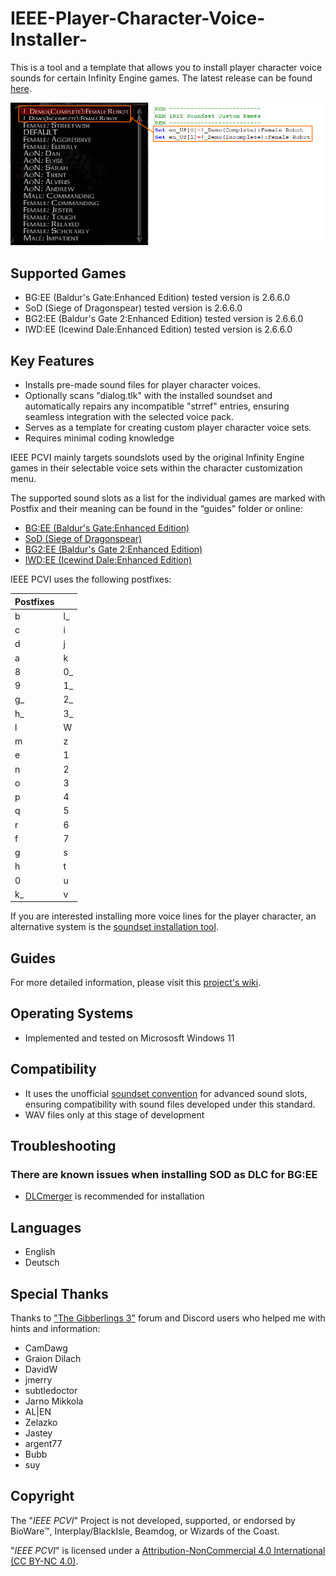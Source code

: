 # IEEE-Player-Character-Voice-Installer-
This is a tool and a template that allows you to install player character voice sounds for certain Infinity Engine games. The latest release can be found [here](https://github.com/Incrementis/IEEE-Player-Character-Voice-Installer-/releases).

![Figure11](https://github.com/Incrementis/Infinity-Engine-Modding-Wiki-Content-/blob/main/IEEE%20PCVI/Images/Figure11.png)

## Supported Games
* BG:EE (Baldur's Gate:Enhanced Edition) tested version is 2.6.6.0
* SoD (Siege of Dragonspear) tested version is 2.6.6.0
* BG2:EE (Baldur's Gate 2:Enhanced Edition) tested version is 2.6.6.0
* IWD:EE (Icewind Dale:Enhanced Edition) tested version is 2.6.6.0

## Key Features
* Installs pre-made sound files for player character voices.
* Optionally scans "dialog.tlk" with the installed soundset and automatically repairs any incompatible "strref" entries, ensuring seamless integration with the selected voice pack.
* Serves as a template for creating custom player character voice sets.
* Requires minimal coding knowledge

IEEE PCVI mainly targets soundslots used by the original Infinity Engine games in their selectable
voice sets within the character customization menu.

The supported sound slots as a list for the individual games are marked with Postfix and their
meaning can be found in the “guides” folder or online:
* [BG:EE (Baldur's Gate:Enhanced Edition)](https://github.com/Incrementis/Infinity-Engine-Modding-Wiki-Content-/blob/main/IEEE%20ASfPC/Tables/BGEE/charsnd2DA_SLOTS.pdf)
* [SoD (Siege of Dragonspear)](https://github.com/Incrementis/Infinity-Engine-Modding-Wiki-Content-/blob/main/IEEE%20ASfPC/Tables/SoD/charsnd2DA_SLOTS.pdf)
* [BG2:EE (Baldur's Gate 2:Enhanced Edition)](https://github.com/Incrementis/Infinity-Engine-Modding-Wiki-Content-/blob/main/IEEE%20ASfPC/Tables/BGEE2/charsnd2DA_SLOTS.pdf)
* [IWD:EE (Icewind Dale:Enhanced Edition)](https://github.com/Incrementis/Infinity-Engine-Modding-Wiki-Content-/blob/main/IEEE%20ASfPC/Tables/IWDEE/charsnd2DA_SLOTS.pdf)

IEEE PCVI uses the following postfixes:

| Postfixes  ||
| ---------- |-|
|b           | l_
|c           | i
|d           | j
|a           | k
|8           | 0_
|9           | 1_
|g_          | 2_
|h_          | 3_
|l           | W
|m           | z
|e           | 1
|n           | 2
|o           | 3
|p           | 4
|q           | 5
|r           | 6
|f           | 7
|g           | s
|h           | t
|0           | u
|k_          | v

If you are interested installing more voice lines for the player character, an alternative system is the
[soundset installation tool](https://github.com/Gibberlings3/EE_soundset_tool).

## Guides
For more detailed information, please visit this [project's wiki](https://github.com/Incrementis/IEEE-Player-Character-Voice-Installer-/wiki).

## Operating Systems
* Implemented and tested on Micrososft Windows 11

## Compatibility
* It uses the unofficial [soundset convention](https://www.gibberlings3.net/forums/topic/34560-adding-soundsets-to-the-ees-using-the-ee-soundset-tool/) for advanced sound slots, ensuring compatibility with sound files developed under this standard.
* WAV files only at this stage of development

## Troubleshooting
### There are known issues when installing SOD as DLC for BG:EE
* [DLCmerger](https://github.com/Argent77/A7-DlcMerger/releases) is recommended for installation

## Languages
* English
* Deutsch

## Special Thanks
Thanks to ["The Gibberlings 3"](https://www.gibberlings3.net/forums/) forum and Discord users who helped me with hints and information:
* CamDawg
* Graion Dilach
* DavidW
* jmerry
* subtledoctor
* Jarno Mikkola
* AL|EN
* Zelazko
* Jastey
* argent77
* Bubb
* suy

## Copyright
The "*IEEE PCVI*" Project is not developed, supported, or endorsed by BioWare™, Interplay/BlackIsle, Beamdog, or Wizards of the Coast.

"*IEEE PCVI*" is licensed under a [Attribution-NonCommercial 4.0 International (CC BY-NC 4.0)](https://creativecommons.org/licenses/by-nc/4.0/).

